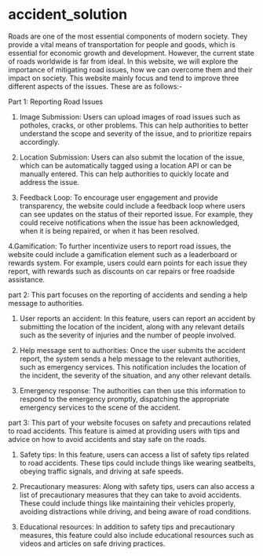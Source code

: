 # accident_solution

Roads are one of the most essential components of modern society. They provide a vital means of transportation for people and goods, which is essential for economic growth and development. However, the current state of roads worldwide is far from ideal. In this website, we will explore the importance of mitigating road issues, how we can overcome them and their impact on society. This website mainly focus and tend to improve three different aspects of the issues. These are as follows:-

Part 1: Reporting Road Issues

1. Image Submission: Users can upload images of road issues such as potholes, cracks, or other problems. This can help authorities to better understand the scope and severity of the issue, and to prioritize repairs accordingly.

2. Location Submission: Users can also submit the location of the issue, which can be automatically tagged using a location API or can be manually entered. This can help authorities to quickly locate and address the issue.

3. Feedback Loop: To encourage user engagement and provide transparency, the website could include a feedback loop where users can see updates on the status of their reported issue. For example, they could receive notifications when the issue has been acknowledged, when it is being repaired, or when it has been resolved.

4.Gamification: To further incentivize users to report road issues, the website could include a gamification element such as a leaderboard or rewards system. For example, users could earn points for each issue they report, with rewards such as discounts on car repairs or free roadside assistance.

part 2: This part focuses on the reporting of accidents and sending a help message to authorities.

1. User reports an accident: In this feature, users can report an accident by submitting the location of the incident, along with any relevant details such as the severity of injuries and the number of people involved.

2. Help message sent to authorities: Once the user submits the accident report, the system sends a help message to the relevant authorities, such as emergency services. This notification includes the location of the incident, the severity of the situation, and any other relevant details.

3. Emergency response: The authorities can then use this information to respond to the emergency promptly, dispatching the appropriate emergency services to the scene of the accident.

part 3: This part of your website focuses on safety and precautions related to road accidents. This feature is aimed at providing users with tips and advice on how to avoid accidents and stay safe on the roads.

1. Safety tips: In this feature, users can access a list of safety tips related to road accidents. These tips could include things like wearing seatbelts, obeying traffic signals, and driving at safe speeds.

2. Precautionary measures: Along with safety tips, users can also access a list of precautionary measures that they can take to avoid accidents. These could include things like maintaining their vehicles properly, avoiding distractions while driving, and being aware of road conditions.

3. Educational resources: In addition to safety tips and precautionary measures, this feature could also include educational resources such as videos and articles on safe driving practices.




